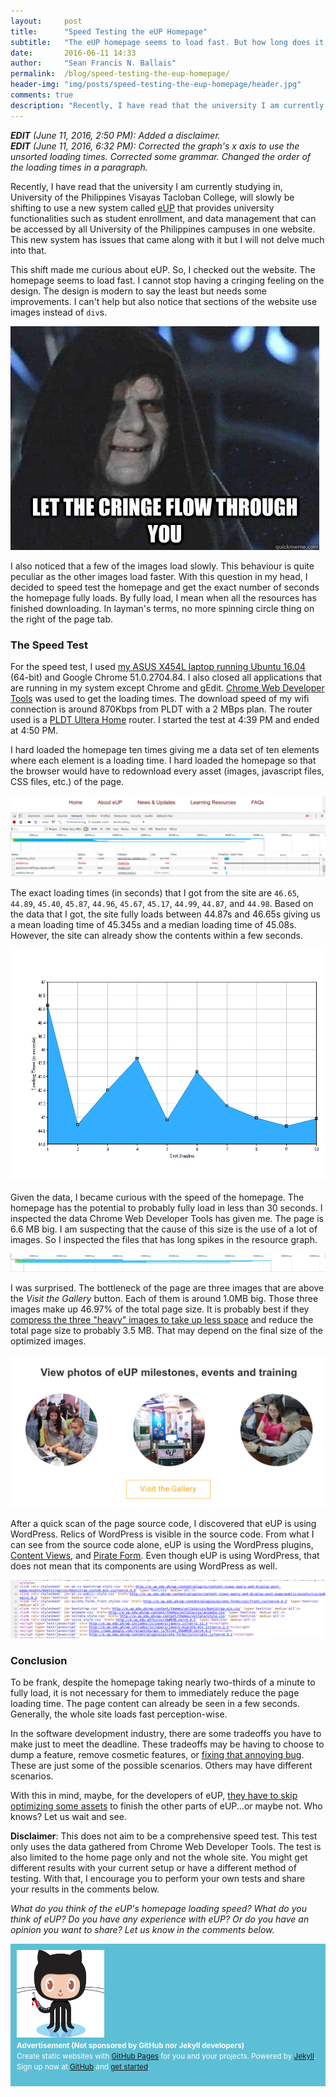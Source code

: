 ```yaml
---
layout:     post
title:      "Speed Testing the eUP Homepage"
subtitle:   "The eUP homepage seems to load fast. But how long does it really fully load?"
date:       2016-06-11 14:33
author:     "Sean Francis N. Ballais"
permalink:  /blog/speed-testing-the-eup-homepage/
header-img: "img/posts/speed-testing-the-eup-homepage/header.jpg"
comments: true
description: "Recently, I have read that the university I am currently studying in, University of the Philippines Visayas Tacloban College, will slowly be shifting to use a new system"
---
```


***EDIT** (June 11, 2016, 2:50 PM): Added a disclaimer.    
**EDIT** (June 11, 2016, 6:32 PM): Corrected the graph's x axis to use the unsorted loading times. Corrected some grammar. Changed the order of the loading times in a paragraph.*

Recently, I have read that the university I am currently studying in, University of the Philippines Visayas Tacloban College, will slowly be shifting to use a new system called [eUP](http://e.up.edu.ph/) that provides university functionalities such as student enrollment, and data management that can be accessed by all University of the Philippines campuses in one website. This new system has issues that came along with it but I will not  delve much into that.

This shift made me curious about eUP. So, I checked out the website. The homepage seems to load fast. I cannot stop having a cringing feeling on the design. The design is modern to say the least but needs some improvements. I can't help but also notice that sections of the website use images instead of `div`s.

![I cringe.](/static/img/posts/speed-testing-the-eup-homepage/cringe.jpg)

I also noticed that a few of the images load slowly. This behaviour is quite peculiar as the other images load faster. With this question in my head, I decided to speed test the homepage and get the exact number of seconds the homepage fully loads. By fully load, I mean when all the resources has finished downloading. In layman's terms, no more spinning circle thing on the right of the page tab.

### The Speed Test

For the speed test, I used [my ASUS X454L laptop running Ubuntu 16.04](/blog/why-linux/) (64-bit) and Google Chrome 51.0.2704.84. I also closed all applications that are running in my system except Chrome and gEdit. [Chrome Web Developer Tools](https://developers.google.com/web/tools/chrome-devtools/?hl=en) was used to get the loading times. The download speed of my wifi connection is around 870Kbps from PLDT with a 2 MBps plan. The router used is a [PLDT Ultera Home](http://pldthome.com/ultera) router. I started the test at 4:39 PM and ended at 4:50 PM.

I hard loaded the homepage ten times giving me a data set of ten elements where each element is a loading time. I hard loaded the homepage so that the browser would have to redownload every asset (images, javascript files, CSS files, etc.) of the page.

![Chrome Web Developer Tools](/static/img/posts/speed-testing-the-eup-homepage/web-developer-tools.png)

The exact loading times (in seconds) that I got from the site are `46.65`, `44.89`, `45.40`, `45.87`, `44.96`, `45.67`, `45.17`, `44.99`, `44.87`, and `44.98`. Based on the data that I got, the site fully loads between 44.87s and 46.65s giving us a mean loading time of 45.345s and a median loading time of 45.08s. However, the site can already show the contents within a few seconds.

![Graph](/static/img/posts/speed-testing-the-eup-homepage/chart.png)

Given the data, I became curious with the speed of the homepage. The homepage has the potential to probably fully load in less than 30 seconds. I inspected the data Chrome Web Developer Tools has given me. The page is 6.6 MB big. I am suspecting that the cause of this size is the use of a lot of images. So I inspected the files that has long spikes in the resource graph.

![Resource spike](/static/img/posts/speed-testing-the-eup-homepage/spikes.png)

I was surprised. The bottleneck of the page are three images that are above the *Visit the Gallery* button. Each of them is around 1.0MB big. Those three images make up 46.97% of the total page size. It is probably best if they [compress the three "heavy" images to take up less space](https://blog.codinghorror.com/a-comparison-of-jpeg-compression-levels-and-recompression/) and reduce the total page size to probably 3.5 MB. That may depend on the final size of the optimized images.

![The three heavy images](/static/img/posts/speed-testing-the-eup-homepage/three-images.png)

After a quick scan of the page source code, I discovered that eUP is using WordPress. Relics of WordPress is visible in the source code. From what I can see from the source code alone, eUP is using the WordPress plugins, [Content Views](https://wordpress.org/plugins/content-views-query-and-display-post-page/), and [Pirate Form](https://wordpress.org/plugins/pirate-forms/). Even though eUP is using WordPress, that does not mean that its components are using WordPress as well.

![The source code](/static/img/posts/speed-testing-the-eup-homepage/wordpress.png)

### Conclusion

To be frank, despite the homepage taking nearly two-thirds of a minute to fully load, it is not necessary for them to immediately reduce the page loading time. The page content can already be seen in a few seconds. Generally, the whole site loads fast perception-wise.

In the software development industry, there are some tradeoffs you have to make just to meet the deadline. These tradeoffs may be having to choose to dump a feature, remove cosmetic features, or [fixing that annoying bug](http://www.joelonsoftware.com/articles/fog0000000014.html). These are just some of the possible scenarios. Others may have different scenarios.

With this in mind, maybe, for the developers of eUP, [they have to skip optimizing some assets](/blog/5-lessons-learned-from-developing-a-school-election-system/) to finish the other parts of eUP...or maybe not. Who knows? Let us wait and see.

**Disclaimer**: This does not aim to be a comprehensive speed test. This test only uses the data gathered from Chrome Web Developer Tools. The test is also limited to the home page only and not the whole site. You might get different results with your current setup or have a different method of testing. With that, I encourage you to perform your own tests and share your results in the comments below.

*What do you think of the eUP's homepage loading speed? What do you think of eUP? Do you have any experience with eUP? Or do you have an opinion you want to share? Let us know in the comments below.*

<div class="row" style="background-color: rgb(93, 191, 213); color: #ffffff; padding: 10px;">
    <div class="col-xs-3">
        <img src="/static/img/posts/speed-testing-the-eup-homepage/octojekyll.png" width="140" height="140">
    </div>
    <div class="col-xs-9">
        <p style="margin-top: 0;">
            <small>
                <strong>Advertisement (Not sponsored by GitHub nor Jekyll developers)</strong><br />
                Create static websites with <a href="https://pages.github.com/">GitHub Pages</a> for you and your projects. Powered by <a href="http://jekyllrb.com">Jekyll</a>. Sign up now at <a href="https://www.github.com/">GitHub</a> and <a href="https://pages.github.com/">get started</a>.
            </small>
        </p>
    </div>
</div>
